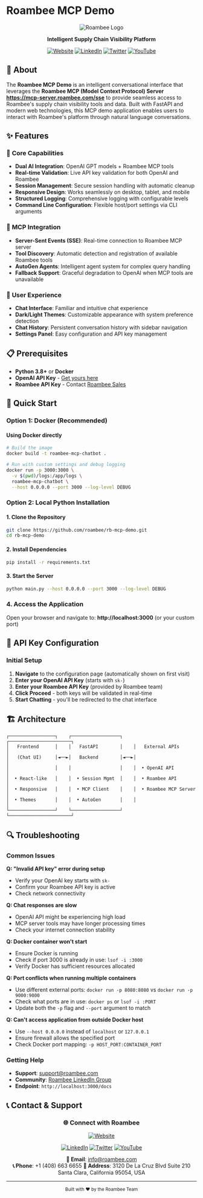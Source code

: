 # Roambee MCP Demo

<div align="center">
  
![Roambee Logo](https://www.roambee.com/wp-content/uploads/2023/10/Roambee-Logo-Dark-Theme-Without-Background.png)

**Intelligent Supply Chain Visibility Platform**

[![Website](https://img.shields.io/badge/Website-roambee.com-blue?style=flat-square)](https://roambee.com)
[![LinkedIn](https://img.shields.io/badge/LinkedIn-Roambee-0077B5?style=flat-square&logo=linkedin)](https://www.linkedin.com/company/roambee/)
[![Twitter](https://img.shields.io/badge/Twitter-@Roambee-1DA1F2?style=flat-square&logo=twitter)](https://twitter.com/roam_bee)
[![YouTube](https://img.shields.io/badge/YouTube-Roambee-FF0000?style=flat-square&logo=youtube)](https://www.youtube.com/c/roambee)

</div>

## 🤖 About

The **Roambee MCP Demo** is an intelligent conversational interface that leverages the **Roambee MCP (Model Context Protocol) Server https://mcp-server.roambee.com/sse** to provide seamless access to Roambee's supply chain visibility tools and data. Built with FastAPI and modern web technologies, this MCP demo application enables users to interact with Roambee's platform through natural language conversations.

## ✨ Features

### 🚀 **Core Capabilities**
- **Dual AI Integration**: OpenAI GPT models + Roambee MCP tools
- **Real-time Validation**: Live API key validation for both OpenAI and Roambee
- **Session Management**: Secure session handling with automatic cleanup
- **Responsive Design**: Works seamlessly on desktop, tablet, and mobile
- **Structured Logging**: Comprehensive logging with configurable levels
- **Command Line Configuration**: Flexible host/port settings via CLI arguments

### 🔧 **MCP Integration**
- **Server-Sent Events (SSE)**: Real-time connection to Roambee MCP server
- **Tool Discovery**: Automatic detection and registration of available Roambee tools
- **AutoGen Agents**: Intelligent agent system for complex query handling
- **Fallback Support**: Graceful degradation to OpenAI when MCP tools are unavailable

### 🎨 **User Experience**
- **Chat Interface**: Familiar and intuitive chat experience
- **Dark/Light Themes**: Customizable appearance with system preference detection
- **Chat History**: Persistent conversation history with sidebar navigation
- **Settings Panel**: Easy configuration and API key management

## 📋 Prerequisites

- **Python 3.8+** or **Docker**
- **OpenAI API Key** - [Get yours here](https://platform.openai.com/api-keys)
- **Roambee API Key** - Contact [Roambee Sales](https://roambee.com/contact-us/)

## 🚀 Quick Start

### Option 1: Docker (Recommended)

#### Using Docker directly
```bash
# Build the image
docker build -t roambee-mcp-chatbot .

# Run with custom settings and debug logging
docker run -p 3000:3000 \
  -v $(pwd)/logs:/app/logs \
  roambee-mcp-chatbot \
  --host 0.0.0.0 --port 3000 --log-level DEBUG
```

### Option 2: Local Python Installation

#### 1. Clone the Repository
```bash
git clone https://github.com/roambee/rb-mcp-demo.git
cd rb-mcp-demo
```

#### 2. Install Dependencies
```bash
pip install -r requirements.txt
```

#### 3. Start the Server
```bash
python main.py --host 0.0.0.0 --port 3000 --log-level DEBUG
```

### 4. Access the Application
Open your browser and navigate to: **http://localhost:3000** (or your custom port)

## 🔐 API Key Configuration

### Initial Setup
1. **Navigate** to the configuration page (automatically shown on first visit)
2. **Enter your OpenAI API Key** (starts with `sk-`)
3. **Enter your Roambee API Key** (provided by Roambee team)
4. **Click Proceed** - both keys will be validated in real-time
5. **Start Chatting** - you'll be redirected to the chat interface

## 🏗️ Architecture

```
┌─────────────────┐    ┌──────────────────┐    ┌───────────────────────┐
│   Frontend      │    │   FastAPI        │    │   External APIs       │
│   (Chat UI)     │◄──►│   Backend        │◄──►│                       │
│                 │    │                  │    │  • OpenAI API         │
│  • React-like   │    │  • Session Mgmt  │    │  • Roambee API        │
│  • Responsive   │    │  • MCP Client    │    │  • Roambee MCP Server │
│  • Themes       │    │  • AutoGen       │    │                       │
└─────────────────┘    └──────────────────┘    └───────────────────────┘
```

## 🔍 Troubleshooting

### Common Issues

**Q: "Invalid API key" error during setup**
- Verify your OpenAI key starts with `sk-`
- Confirm your Roambee API key is active
- Check network connectivity

**Q: Chat responses are slow**
- OpenAI API might be experiencing high load
- MCP server tools may have longer processing times
- Check your internet connection stability

**Q: Docker container won't start**
- Ensure Docker is running
- Check if port 3000 is already in use: `lsof -i :3000`
- Verify Docker has sufficient resources allocated

**Q: Port conflicts when running multiple containers**
- Use different external ports: `docker run -p 8080:8080` vs `docker run -p 9000:9000`
- Check what ports are in use: `docker ps` or `lsof -i :PORT`
- Update both the `-p` flag and `--port` argument to match

**Q: Can't access application from outside Docker host**
- Use `--host 0.0.0.0` instead of `localhost` or `127.0.0.1`
- Ensure firewall allows the specified port
- Check Docker port mapping: `-p HOST_PORT:CONTAINER_PORT`

### Getting Help
- **Support**: [support@roambee.com](mailto:support@roambee.com)
- **Community**: [Roambee LinkedIn Group](https://www.linkedin.com/company/roambee/)
- **Endpoint**: `http://localhost:3000/docs`

## 📞 Contact & Support

<div align="center">

### 🌐 **Connect with Roambee**

[![Website](https://img.shields.io/badge/🌐_Website-roambee.com-blue?style=for-the-badge)](https://roambee.com)

[![LinkedIn](https://img.shields.io/badge/LinkedIn-0077B5?style=for-the-badge&logo=linkedin&logoColor=white)](https://www.linkedin.com/company/roambee/)
[![Twitter](https://img.shields.io/badge/Twitter-1DA1F2?style=for-the-badge&logo=twitter&logoColor=white)](https://twitter.com/roam_bee)
[![YouTube](https://img.shields.io/badge/YouTube-FF0000?style=for-the-badge&logo=youtube&logoColor=white)](https://www.youtube.com/c/roambee)

**📧 Email**: [info@roambee.com](mailto:support@roambee.com)  
**📞 Phone**: +1 (408) 663 6655
**📍 Address**: 3120 De La Cruz Blvd Suite 210 Santa Clara, California 95054, USA

</div>

---

<div align="center">
  <sub>Built with ❤️ by the Roambee Team</sub>
</div>